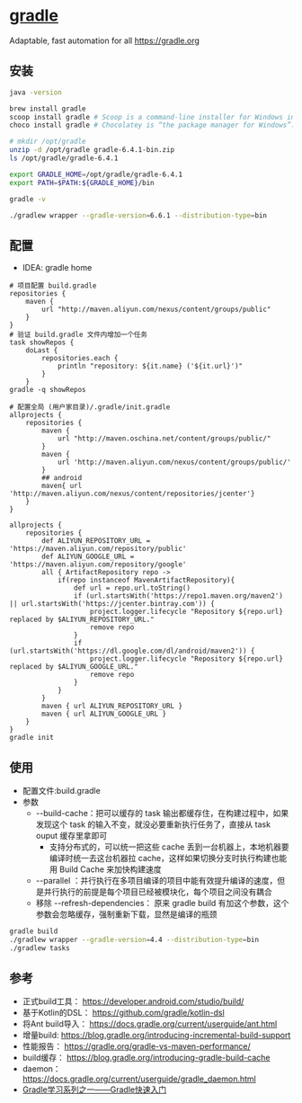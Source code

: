 # [gradle](https://github.com/gradle/gradle)

Adaptable, fast automation for all <https://gradle.org>

## 安装

```sh
java -version

brew install gradle
scoop install gradle # Scoop is a command-line installer for Windows inspired by Homebrew.
choco install gradle # Chocolatey is “the package manager for Windows”.

# mkdir /opt/gradle
unzip -d /opt/gradle gradle-6.4.1-bin.zip
ls /opt/gradle/gradle-6.4.1

export GRADLE_HOME=/opt/gradle/gradle-6.4.1
export PATH=$PATH:${GRADLE_HOME}/bin

gradle -v

./gradlew wrapper --gradle-version=6.6.1 --distribution-type=bin
```

## 配置

* IDEA: gradle home

```
# 项目配置 build.gradle
repositories {
    maven {
        url "http://maven.aliyun.com/nexus/content/groups/public"
    }
}
# 验证 build.gradle 文件内增加一个任务
task showRepos {
    doLast {
        repositories.each {
            println "repository: ${it.name} ('${it.url}')"
        }
    }
gradle -q showRepos

# 配置全局 (用户家目录)/.gradle/init.gradle
allprojects {
    repositories {
        maven {
            url "http://maven.oschina.net/content/groups/public/"
        }
        maven {
            url 'http://maven.aliyun.com/nexus/content/groups/public/'
        }
        ## android
        maven{ url 'http://maven.aliyun.com/nexus/content/repositories/jcenter'}
    }
}

allprojects {
    repositories {
        def ALIYUN_REPOSITORY_URL = 'https://maven.aliyun.com/repository/public'
        def ALIYUN_GOOGLE_URL = 'https://maven.aliyun.com/repository/google'
        all { ArtifactRepository repo ->
            if(repo instanceof MavenArtifactRepository){
                def url = repo.url.toString()
                if (url.startsWith('https://repo1.maven.org/maven2') || url.startsWith('https://jcenter.bintray.com')) {
                    project.logger.lifecycle "Repository ${repo.url} replaced by $ALIYUN_REPOSITORY_URL."
                    remove repo
                }
                if (url.startsWith('https://dl.google.com/dl/android/maven2')) {
                    project.logger.lifecycle "Repository ${repo.url} replaced by $ALIYUN_GOOGLE_URL."
                    remove repo
                }
            }
        }
        maven { url ALIYUN_REPOSITORY_URL }
        maven { url ALIYUN_GOOGLE_URL }
    }
}
gradle init
```

## 使用

* 配置文件:build.gradle
* 参数
  - --build-cache：把可以缓存的 task 输出都缓存住，在构建过程中，如果发现这个 task 的输入不变，就没必要重新执行任务了，直接从 task ouput 缓存里拿即可
    + 支持分布式的，可以统一把这些 cache 丢到一台机器上，本地机器要编译时统一去这台机器拉 cache，这样如果切换分支时执行构建也能用 Build Cache 来加快构建速度
  - --parallel ：并行执行在多项目编译的项目中能有效提升编译的速度，但是并行执行的前提是每个项目已经被模块化，每个项目之间没有耦合
  - 移除 --refresh-dependencies： 原来 gradle build 有加这个参数，这个参数会忽略缓存，强制重新下载，显然是编译的瓶颈

```sh
gradle build
./gradlew wrapper --gradle-version=4.4 --distribution-type=bin
./gradlew tasks
```

## 参考

* 正式build工具： <https://developer.android.com/studio/build/>
* 基于Kotlin的DSL： <https://github.com/gradle/kotlin-dsl>
* 将Ant build导入： <https://docs.gradle.org/current/userguide/ant.html>
* 增量build: <https://blog.gradle.org/introducing-incremental-build-support>
* 性能报告： <https://gradle.org/gradle-vs-maven-performance/>
* build缓存： <https://blog.gradle.org/introducing-gradle-build-cache>
* daemon： <https://docs.gradle.org/current/userguide/gradle_daemon.html>
* [Gradle学习系列之一——Gradle快速入门](https://www.cnblogs.com/davenkin/p/gradle-learning-1.html)
